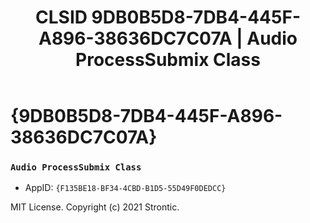 ﻿---
title: "CLSID 9DB0B5D8-7DB4-445F-A896-38636DC7C07A | Audio ProcessSubmix Class"
excerpt: What is COM-Object CLSID 9DB0B5D8-7DB4-445F-A896-38636DC7C07A?
---

# {9DB0B5D8-7DB4-445F-A896-38636DC7C07A}

### `Audio ProcessSubmix Class`
* AppID: `{F135BE18-BF34-4CBD-B1D5-55D49F0DEDCC}`

MIT License. Copyright (c) 2021 Strontic.


